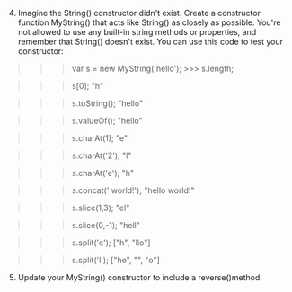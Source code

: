 4. Imagine the String() constructor didn't exist. Create a constructor function MyString() that acts like String() as closely as possible. You're not allowed to use any built-in string methods or properties, and remember that String() doesn't exist. You can use this code to test your constructor:

> > > var s = new MyString('hello'); >>> s.length;

> > > s[0];
> > > "h"

> > > s.toString();
> > > "hello"

> > > s.valueOf();
> > > "hello"

> > > s.charAt(1);
> > > "e"

> > > s.charAt('2');
> > > "l"

> > > s.charAt('e');
> > > "h"

> > > s.concat(' world!');
> > > "hello world!"

> > > s.slice(1,3);
> > > "el"

> > > s.slice(0,-1);
> > > "hell"

> > > s.split('e');
> > > ["h", "llo"]

> > > s.split('l');
> > > ["he", "", "o"]

5. Update your MyString() constructor to include a reverse()method.
